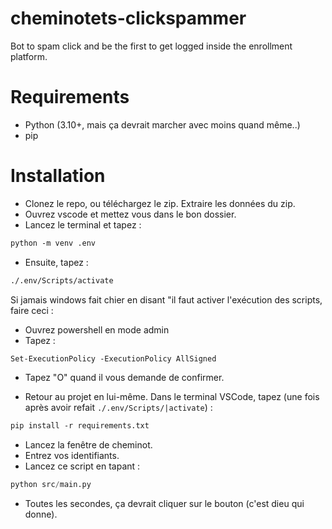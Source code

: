 # cheminotets-clickspammer
Bot to spam click and be the first to get logged inside the enrollment platform.


# Requirements
- Python (3.10+, mais ça devrait marcher avec moins quand même..)
- pip

# Installation
- Clonez le repo, ou téléchargez le zip. Extraire les données du zip.
- Ouvrez vscode et mettez vous dans le bon dossier.
- Lancez le terminal et tapez : 

```txt
python -m venv .env
```
- Ensuite, tapez  : 
```txt
./.env/Scripts/activate
```
Si jamais windows fait chier en disant "il faut activer l'exécution des scripts, faire ceci : 
- Ouvrez powershell en mode admin
- Tapez : 
```txt
Set-ExecutionPolicy -ExecutionPolicy AllSigned
```
- Tapez "O" quand il vous demande de confirmer.

- Retour au projet en lui-même. Dans le terminal VSCode, tapez (une fois après avoir refait `./.env/Scripts/|activate`) : 
```txt
pip install -r requirements.txt
```

- Lancez la fenêtre de cheminot.
- Entrez vos identifiants.
- Lancez ce script en tapant : 
```py
python src/main.py
```
- Toutes les secondes, ça devrait cliquer sur le bouton (c'est dieu qui donne).